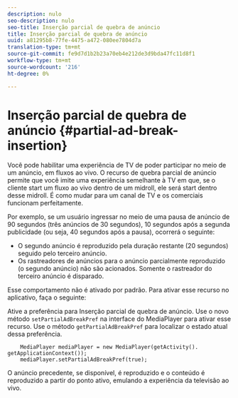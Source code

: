 ```yaml
---
description: nulo
seo-description: nulo
seo-title: Inserção parcial de quebra de anúncio
title: Inserção parcial de quebra de anúncio
uuid: a81295b8-77fe-4475-a472-080ee7804d7a
translation-type: tm+mt
source-git-commit: fe9d7d1b2b23a70eb4e212de3d9bda47fc11d8f1
workflow-type: tm+mt
source-wordcount: '216'
ht-degree: 0%

---
```



# Inserção parcial de quebra de anúncio {#partial-ad-break-insertion}

Você pode habilitar uma experiência de TV de poder participar no meio de um anúncio, em fluxos ao vivo. O recurso de quebra parcial de anúncio permite que você imite uma experiência semelhante à TV em que, se o cliente start um fluxo ao vivo dentro de um midroll, ele será start dentro desse midroll. É como mudar para um canal de TV e os comerciais funcionam perfeitamente.

Por exemplo, se um usuário ingressar no meio de uma pausa de anúncio de 90 segundos (três anúncios de 30 segundos), 10 segundos após a segunda publicidade (ou seja, 40 segundos após a pausa), ocorrerá o seguinte:

* O segundo anúncio é reproduzido pela duração restante (20 segundos) seguido pelo terceiro anúncio.
* Os rastreadores de anúncios para o anúncio parcialmente reproduzido (o segundo anúncio) não são acionados. Somente o rastreador do terceiro anúncio é disparado.

Esse comportamento não é ativado por padrão. Para ativar esse recurso no aplicativo, faça o seguinte:

Ative a preferência para Inserção parcial de quebra de anúncio. Use o novo método `setPartialAdBreakPref` na interface do MediaPlayer para ativar esse recurso. Use o método `getPartialAdBreakPref` para localizar o estado atual dessa preferência.

```
    MediaPlayer mediaPlayer = new MediaPlayer(getActivity(). getApplicationContext()); 
    mediaPlayer.setPartialAdBreakPref(true);
```

O anúncio precedente, se disponível, é reproduzido e o conteúdo é reproduzido a partir do ponto ativo, emulando a experiência da televisão ao vivo.

